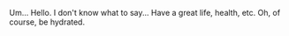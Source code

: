 Um... Hello.
I don't know what to say... 
Have a great life, health, etc.
Oh, of course, be hydrated.
